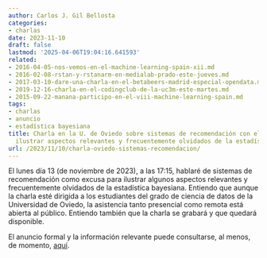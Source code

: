 ```yaml
---
author: Carlos J. Gil Bellosta
categories:
- charlas
date: 2023-11-10
draft: false
lastmod: '2025-04-06T19:04:16.641593'
related:
- 2016-04-05-nos-vemos-en-el-machine-learning-spain-xii.md
- 2016-02-08-rstan-y-rstanarm-en-medialab-prado-este-jueves.md
- 2017-03-10-dare-una-charla-en-el-betabeers-madrid-especial-opendata.md
- 2019-12-16-charla-en-el-codingclub-de-la-uc3m-este-martes.md
- 2015-09-22-manana-participo-en-el-viii-machine-learning-spain.md
tags:
- charlas
- anuncio
- estadística bayesiana
title: Charla en la U. de Oviedo sobre sistemas de recomendación con el objetivo de
  ilustrar aspectos relevantes y frecuentemente olvidados de la estadística bayesiana
url: /2023/11/10/charla-oviedo-sistemas-recomendacion/
---
```


El lunes día 13 (de noviembre de 2023), a las 17:15, hablaré de sistemas de recomendación como excusa para ilustrar algunos aspectos relevantes y frecuentemente olvidados de la estadística bayesiana. Entiendo que aunque la charla esté dirigida a los estudiantes del grado de ciencia de datos de la Universidad de Oviedo, la asistencia tanto presencial como remota está abierta al público. Entiendo también que la charla se grabará y que quedará disponible.

El anuncio formal y la información relevante puede consultarse, al menos, de momento,
[aquí](https://www.uniovi.es/-/anuncios-duo-2725-09/11/2023#collapse-1-5659340).